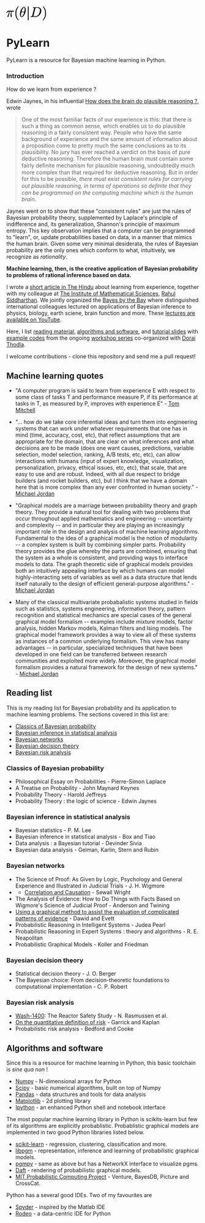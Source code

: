 ![](images/pylearn.png)

PyLearn
=======

PyLearn is a resource for Bayesian machine learning in Python. 


### Introduction

How do we learn from experience ?   

Edwin Jaynes, in his influential [How does the brain do plausible reasoning ?](http://bayes.wustl.edu/etj/articles/brain.pdf), wrote

> One of the most familiar facts of our experience is this: that there *is* such a thing as common sense, which enables us to do plausible reasoning in a fairly consistent
way. People who have the same background of experience and the same amount
of information about a proposition come to pretty much the same conclusions as to
its plausibility. No jury has ever reached a verdict on the basis of pure deductive
reasoning. Therefore the human brain must contain some fairly deﬁnite mechanism
for plausible reasoning, undoubtedly much more complex than that required for
deductive reasoning. But in order for this to be possible, *there must exist consistent
rules for carrying out plausible reasoning, in terms of operations so deﬁnite that
they can be programmed on the computing machine which is the human brain*.

Jaynes went on to show that these "consistent rules" are just the rules of Bayesian probability theory, supplemented by Laplace's principle of indifference and, its generalization, Shannon's principle of maximum entropy. This key observation implies that a computer can be programmed to "learn", or, update probabilities based on data, in a manner that mimics the human brain. Given some very minimal desiderata, the rules of Bayesian probability are the only ones which conform to what, intuitively, we recognize as *rationality*. 

**Machine learning, then, is the creative application of Bayesian probability to problems of rational inference based on data.** 

I wrote a [short article in The Hindu](http://www.thehindu.com/sci-tech/science/article2747042.ece) about learning from experience, together with my colleague at [The Institute of Mathematical Sciences](https://www.imsc.res.in),  [Rahul Siddharthan](https://www.imsc.res.in/~rsidd). We jointly organized the [Bayes by the Bay](http://imsc50.imsc.res.in/article/bayes) where distinguished international colleagues lectured on applications of Bayesian inference to physics, biology, earth sciene, brain function and more. These [lectures are available on YouTube](https://www.youtube.com/playlist?list=PLhkiT_RYTEU2dnkJVZ8Tvr9QQx6xVuL30).


Here, I list [reading material](https://github.com/ronojoy/pylearn#reading-list), [algorithms and software](https://github.com/ronojoy/pylearn#algorithms-and-software), and [tutorial slides](https://github.com/ronojoy/pylearn/tree/master/presentations) with [example codes](https://github.com/ronojoy/pylearn/tree/master/scripts) from the ongoing [workshop series](valuefromdata.net/events) co-organized with [Dorai Thodla](https://github.com/dorait). 

I welcome contributions - clone this repository and send me a pull request!


## Machine learning quotes

- "A computer program is said to learn from experience E with respect to some class of tasks T and performance measure P, if its performance at tasks in T, as measured by P, improves with experience E" - [Tom Mitchell](https://www.cs.cmu.edu/~tom/)

- "... how do we take core inferential ideas and turn them into engineering systems that can work under whatever requirements that one has in mind (time, accuracy, cost, etc), that reflect assumptions that are appropriate for the domain, that are clear on what inferences and what decisions are to be made (does one want causes, predictions, variable selection, model selection, ranking, A/B tests, etc, etc), can allow interactions with humans (input of expert knowledge, visualization, personalization, privacy, ethical issues, etc, etc), that scale, that are easy to use and are robust. Indeed, with all due respect to bridge builders (and rocket builders, etc), but I think that we have a domain here that is more complex than any ever confronted in human society." - [Michael Jordan](https://www.eecs.berkeley.edu/Faculty/Homepages/jordan.html)


- "Graphical models are a marriage between probability theory and graph theory. They provide a natural tool for dealing with two problems that occur throughout applied mathematics and engineering -- uncertainty and complexity -- and in particular they are playing an increasingly important role in the design and analysis of machine learning algorithms. Fundamental to the idea of a graphical model is the notion of modularity -- a complex system is built by combining simpler parts. Probability theory provides the glue whereby the parts are combined, ensuring that the system as a whole is consistent, and providing ways to interface models to data. The graph theoretic side of graphical models provides both an intuitively appealing interface by which humans can model highly-interacting sets of variables as well as a data structure that lends itself naturally to the design of efficient general-purpose algorithms." - [Michael Jordan](https://www.eecs.berkeley.edu/Faculty/Homepages/jordan.html)


- Many of the classical multivariate probabalistic systems studied in fields such as statistics, systems engineering, information theory, pattern recognition and statistical mechanics are special cases of the general graphical model formalism -- examples include mixture models, factor analysis, hidden Markov models, Kalman filters and Ising models. The graphical model framework provides a way to view all of these systems as instances of a common underlying formalism. This view has many advantages -- in particular, specialized techniques that have been developed in one field can be transferred between research communities and exploited more widely. Moreover, the graphical model formalism provides a natural framework for the design of new systems." - [Michael Jordan](https://www.eecs.berkeley.edu/Faculty/Homepages/jordan.html)


## Reading list

This is my reading list for Bayesian probability and its application to machine learning problems. The sections covered in this list are:

- [Classics of Bayesian probability](https://github.com/ronojoy/pylearn#classics-of-bayesian-probability)
- [Bayesian inference in statistical analysis](https://github.com/ronojoy/pylearn#bayesian-inference-in-statistical-analysis)
- [Bayesian networks](https://github.com/ronojoy/pylearn#bayesian-networks)
- [Bayesian decision theory](https://github.com/ronojoy/pylearn#bayesian-decision-theory)
- [Bayesian risk analysis](https://github.com/ronojoy/pylearn#bayesian-risk-analysis)

### Classics of Bayesian probability
- Philosophical Essay on Probabilities - Pierre-Simon Laplace
- A Treatise on Probability - John Maynard Keynes
- Probability Theory - Harold Jeffreys
- Probability Theory : the logic of science - Edwin Jaynes

### Bayesian inference in statistical analysis
- Bayesian statistics - P. M. Lee
- Bayesian inference in statistical analysis - Box and Tiao
- Data analysis : a Bayesian tutorial - Devinder Sivia
- Bayesian data analysis - Gelman, Karlin, Stern and Rubin  

### Bayesian networks
- The Science of Proof: As Given by Logic, Psychology and General Experience and Illustrated in Judicial Trials - J. H. Wigmore
- - [Correlation and Causation](http://www.ssc.wisc.edu/soc/class/soc952/Wright/Wright_Correlation%20and%20Causation.pdf) - Sewall Wright
- The Analysis of Evidence: How to Do Things with Facts Based on Wigmore's Science of Judicial Proof - Anderson and Twining
- [Using a graphical method to assist the evaluation of complicated patterns of evidence](http://www.ncjrs.gov/App/abstractdb/AbstractDBDetails.aspx?id=168682) - Dawid and Evett
- Probabilistic Reasoning in Intelligent Systems - Judea Pearl
- Probabilistic Reasoning in Expert Systems : theory and algorithms - R. E. Neapolitan
- Probabilistic Graphical Models - Koller and Friedman


### Bayesian decision theory
- Statistical decision theory - J. O. Berger
- The Bayesian choice: From decision-theoretic foundations to computational implementation - C. P. Robert

### Bayesian risk analysis
- [Wash-1400](https://en.wikipedia.org/wiki/WASH-1400): The Reactor Safety Study - N. Rasmussen et al.
- [On the quantitative definition of risk](http://onlinelibrary.wiley.com/doi/10.1111/j.1539-6924.1981.tb01350.x/abstract;jsessionid=825CCFCF2B25EA36D722BB7B6E8EF3CB.f01t02) -  Garrick and Kaplan
- Probabilistic risk analysis - Bedford and Cooke


## Algorithms and software

Since this is a resource for machine learning in Python, this basic toolchain is *sine qua non* !
- [Numpy](www.numpy.scipy.org) - N-dimensional arrays for Python
- [Scipy](www.scipy.org) - basic numerical algorithms, built on top of Numpy
- [Pandas](www.pandas.pydata.org) - data structures and tools for data analysis
- [Matplotlib](matplotlib.org) - 2d plotting library
- [Ipython](ipython.org) - an enhanced Python shell and notebook interface


The most popular machine learning library in Python is scikits-learn but few of its algorithms are explicitly probablistic. Probablistic graphical models are implemented in two good Python libraries listed below. 

- [scikit-learn](http://scikit-learn.sourceforge.net/) - regression, clustering, classification and more.
- [libpgm](http://pythonhosted.org/libpgm/) - representation, inference and learning of probabilistic graphical models.
- [pgmpy](https://github.com/pgmpy) - same as above but has a NetworkX interface to visualize pgms.
- [Daft](https://github.com/dfm/daft) - rendering of probabilistic graphical models.
- [MIT Probabilistic Computing Project](http://probcomp.csail.mit.edu/) - Venture, BayesDB, Picture and CrossCat. 

Python has a several good IDEs. Two of my favourites are
- [Spyder](spyderlib.org) - inspired by the Matlab IDE
- [Rodeo](https://github.com/yhat/rodeo) - a data-centric IDE for Python



